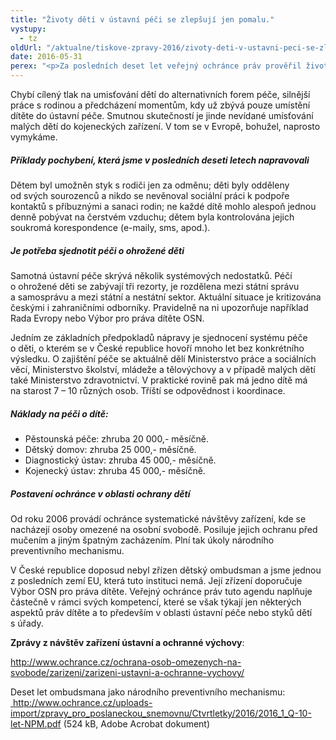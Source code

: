 ```yaml
---
title: "Životy dětí v ústavní péči se zlepšují jen pomalu."
vystupy:
  - tz
oldUrl: "/aktualne/tiskove-zpravy-2016/zivoty-deti-v-ustavni-peci-se-zlepsuji-jen-pomalu"
date: 2016-05-31
perex: "<p>Za posledních deset let veřejný ochránce práv prověřil životní podmínky 2178 dětí žijících v ústavech. Pochybení některých ústavů a zařízení jsme obvykle dokázali velmi rychle napravit. Pokud však problémy vyplývaly například z nedostatku personálu, bylo často mimo naše možnosti prosadit účinné řešení. Obecně platí, že systém péče o ohrožené děti u nás neodpovídá úrovni dalších evropských států. Základním problémem je vysoký počet dětí v ústavní péči. </p>"
---
```


<!-- imported from the old website -->

<p>Chybí cílený tlak na umisťování dětí do alternativních forem péče, silnější práce s rodinou a předcházení momentům, kdy už zbývá pouze umístění dítěte do ústavní péče. Smutnou skutečností je jinde nevídané umísťování malých dětí do kojeneckých zařízení. V tom se v Evropě, bohužel, naprosto vymykáme. </p> <h5>Příklady pochybení, která jsme v posledních deseti letech napravovali </h5><p>Dětem byl umožněn styk s rodiči jen za odměnu; děti byly odděleny od svých sourozenců a nikdo se nevěnoval sociální práci k podpoře kontaktů s příbuznými a sanaci rodin; ne každé dítě mohlo alespoň jednou denně pobývat na čerstvém vzduchu; dětem byla kontrolována jejich soukromá korespondence (e-maily, sms, apod.).</p> <h5>Je potřeba sjednotit péči o ohrožené děti</h5><p>Samotná ústavní péče skrývá několik systémových nedostatků. Péčí o ohrožené děti se zabývají tři rezorty, je rozdělena mezi státní správu a samosprávu a mezi státní a nestátní sektor. Aktuální situace je kritizována českými i zahraničními odborníky. Pravidelně na ni upozorňuje například Rada Evropy nebo Výbor pro práva dítěte OSN. </p> <p>Jedním ze základních předpokladů nápravy je sjednocení systému péče o děti, o kterém se v České republice hovoří mnoho let bez konkrétního výsledku. O zajištění péče se aktuálně dělí Ministerstvo práce a sociálních věcí, Ministerstvo školství, mládeže a tělovýchovy a v případě malých dětí také Ministerstvo zdravotnictví. V praktické rovině pak má jedno dítě má na starost 7 – 10 různých osob. Tříští se odpovědnost i koordinace.</p> <h5>Náklady na péči o dítě:</h5><ul><li>Pěstounská péče: zhruba 20 000,- měsíčně.</li><li>Dětský domov: zhruba 25 000,- měsíčně.</li><li>Diagnostický ústav: zhruba 45 000,- měsíčně.</li><li>Kojenecký ústav: zhruba 45 000,- měsíčně. </li></ul> <h5>Postavení ochránce v oblasti ochrany dětí </h5><p>Od roku 2006 provádí ochránce systematické návštěvy zařízení, kde se nacházejí osoby omezené na osobní svobodě. Posiluje jejich ochranu před mučením a jiným špatným zacházením. Plní tak úkoly národního preventivního mechanismu.</p> <p>V České republice doposud nebyl zřízen dětský ombudsman a jsme jednou z posledních zemí EU, která tuto instituci nemá. Její zřízení doporučuje Výbor OSN pro práva dítěte. Veřejný ochránce práv tuto agendu naplňuje částečně v rámci svých kompetencí, které se však týkají jen některých aspektů práv dítěte a to především v oblasti ústavní péče nebo styků dětí s úřady. </p> <p><b>Zprávy z návštěv zařízení ústavní a ochranné výchovy</b>:</p> <p><a href="/ochrana-osob-omezenych-na-svobode/zarizeni/zarizeni-ustavni-a-ochranne-vychovy/">http://www.ochrance.cz/ochrana-osob-omezenych-na-svobode/zarizeni/zarizeni-ustavni-a-ochranne-vychovy/</a></p> <p>Deset let ombudsmana jako národního preventivního mechanismu: <a title="Otevření do nového okna" href="/uploads-import/zpravy_pro_poslaneckou_snemovnu/Ctvrtletky/2016/2016_1_Q-10-let-NPM.pdf" target="_blank"> http://www.ochrance.cz/uploads-import/zpravy_pro_poslaneckou_snemovnu/Ctvrtletky/2016/2016_1_Q-10-let-NPM.pdf</a> (524 kB, Adobe Acrobat dokument)</p>
